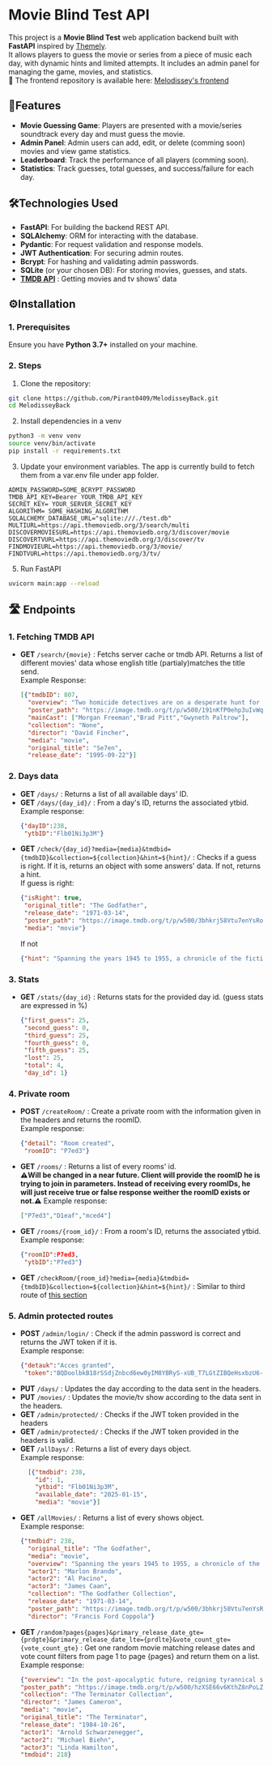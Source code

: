 # Movie Blind Test API

This project is a **Movie Blind Test** web application backend built with **FastAPI** inspired by [Themely](https://themely.se/days).<br>
It allows players to guess the movie or series from a piece of music each day, with dynamic hints and limited attempts. It includes an admin panel for managing the game, movies, and statistics.<br>
🔗 The frontend repository is available here: [Melodissey's frontend](https://github.com/Pirant0409/Melodissey-front)

## 🚀Features

- **Movie Guessing Game**: Players are presented with a movie/series soundtrack every day and must guess the movie.
- **Admin Panel**: Admin users can add, edit, or delete (comming soon) movies and view game statistics.
- **Leaderboard**: Track the performance of all players (comming soon).
- **Statistics**: Track guesses, total guesses, and success/failure for each day.

## 🛠Technologies Used

- **FastAPI**: For building the backend REST API.
- **SQLAlchemy**: ORM for interacting with the database.
- **Pydantic**: For request validation and response models.
- **JWT Authentication**: For securing admin routes.
- **Bcrypt**: For hashing and validating admin passwords.
- **SQLite** (or your chosen DB): For storing movies, guesses, and stats.
- [**TMDB API**](https://developer.themoviedb.org/reference/intro/getting-started) : Getting movies and tv shows' data

## ⚙️Installation

### 1. Prerequisites

Ensure you have **Python 3.7+** installed on your machine.

### 2. Steps

1. Clone the repository:

```bash
git clone https://github.com/Pirant0409/MelodisseyBack.git
cd MelodisseyBack
```
2. Install dependencies in a venv
```bash
python3 -m venv venv
source venv/bin/activate
pip install -r requirements.txt
```

3. Update your environment variables. The app is currently build to fetch them from a var.env file under app folder.
```env
ADMIN_PASSWORD=SOME_BCRYPT_PASSWORD
TMDB_API_KEY=Bearer YOUR_TMDB_API_KEY
SECRET_KEY= YOUR_SERVER_SECRET_KEY
ALGORITHM= SOME_HASHING_ALGORITHM
SQLALCHEMY_DATABASE_URL="sqlite:///./test.db"
MULTIURL=https://api.themoviedb.org/3/search/multi
DISCOVERMOVIESURL=https://api.themoviedb.org/3/discover/movie
DISCOVERTVURL=https://api.themoviedb.org/3/discover/tv
FINDMOVIEURL=https://api.themoviedb.org/3/movie/
FINDTVURL=https://api.themoviedb.org/3/tv/
```
5. Run FastAPI
```bash
uvicorn main:app --reload
```


## 🛣️ Endpoints

### 1. Fetching TMDB API
- **GET** `/search/{movie}` : Fetchs server cache or tmdb API. Returns a list of different movies' data whose english title (partialy)matches the title send.<br>
  Example Response:
  ```json
  [{"tmdbID": 807,
    "overview": "Two homicide detectives are on a desperate hunt for a serial killer whose crimes are based on the \"seven deadly sins\" in this dark and haunting film that takes viewers from the tortured remains of one victim to the next. The seasoned Det. Sommerset researches each sin in an effort to get inside the killer's mind, while his novice partner, Mills, scoffs at his efforts to unravel the case.",
    "poster_path": "https://image.tmdb.org/t/p/w500/191nKfP0ehp3uIvWqgPbFmI4lv9.jpg",
    "mainCast": ["Morgan Freeman","Brad Pitt","Gwyneth Paltrow"],
    "collection": "None",
    "director": "David Fincher",
    "media": "movie",
    "original_title": "Se7en",
    "release_date": "1995-09-22"}]
  ```
  
### 2. Days data
- **GET** `/days/` : Returns a list of all available days' ID.
- **GET** `/days/{day_id}/` : From a day's ID, returns the associated ytbid.<br>
  Example response:
  ```json
  {"dayID":238,
   "ytbID":"Flb01Ni3p3M"}
  ```
- **GET** `/check/{day_id}?media={media}&tmdbid={tmdbID}&collection=${collection}&hint=${hint}/` : Checks if a guess is right. If it is, returns an object with some answers' data. If not, returns a hint.<br>
  If guess is right:
  ```json
  {"isRight": true,
   "original_title": "The Godfather",
   "release_date": "1971-03-14",
   "poster_path": "https://image.tmdb.org/t/p/w500/3bhkrj58Vtu7enYsRolD1fZdja1.jpg",
   "media": "movie"}
  ```
  If not
  ```json
  {"hint": "Spanning the years 1945 to 1955, a chronicle of the fictional Italian-American ______ crime family."}
  ```
### 3. Stats
- **GET** `/stats/{day_id}` : Returns stats for the provided day id. (guess stats are expressed in %)
  ```json
  {"first_guess": 25,
   "second_guess": 0,
   "third_guess": 25,
   "fourth_guess": 0,
   "fifth_guess": 25,
   "lost": 25,
   "total": 4,
   "day_id": 1}
  ```

  
### 4. Private room
- **POST** `/createRoom/` : Create a private room with the information given in the headers and returns the roomID.<br>
  Example response:
  ```json
  {"detail": "Room created",
   "roomID": "P7ed3"}
  ```
- **GET** `/rooms/` : Returns a list of every rooms' id.<br>
  **⚠️Will be changed in a near future. Client will provide the roomID he is trying to join in parameters. Instead of receiving every roomIDs, he will just receive true or false response weither the roomID exists or not.⚠️**
  Example response:
  ```json
  ["P7ed3","D1eaf","mced4"]
  ```
- **GET** `/rooms/{room_id}/` : From a room's ID, returns the associated ytbid.<br>
  Example response:
  ```json
  {"roomID":P7ed3,
   "ytbID":"P7ed3"}
  ```
- **GET** `/checkRoom/{room_id}?media={media}&tmdbid={tmdbID}&collection=${collection}&hint=${hint}/` : Similar to third route of [this section](#2-days-data)

  

### 5. Admin protected routes
- **POST** `/admin/login/` : Check if the admin password is correct and returns the JWT token if it is.<br>
  Example response:
  ```json
  {"detauk":"Acces granted",
   "token":"BQDoolbkB18rSSdjZnbcd6ew0yIM8YBRyS-xUB_T7LGtZIBQeHsxbzU6-ugCyOlZFbr1zu_x-fQoqZAL0ab_M6oQ88jQKOSqtny_WuC4pKk6DUOCQ7gQUWxPCtjW-1F2sINlzwuLgODg0vAuer0eSU_cwWM6Tl8bSwvM1TyJmYhosFv0h3-8svcX2SzkZ8OJA7XMbnR2"}
  ```
- **PUT** `/days/` : Updates the day according to the data sent in the headers.
- **PUT** `/movies/` : Updates the movie/tv show according to the data sent in the headers.
- **GET** `/admin/protected/` : Checks if the JWT token provided in the headers
- **GET** `/admin/protected/` : Checks if the JWT token provided in the headers is valid.
- **GET** `/allDays/` : Returns a list of every days object.<br>
  Example response:
  ```json
    [{"tmdbid": 238,
      "id": 1,
      "ytbid": "Flb01Ni3p3M",
      "available_date": "2025-01-15",
      "media": "movie"}]
  ```
- **GET** `/allMovies/` : Returns a list of every shows object.<br>
  Example response:
  ```json
  {"tmdbid": 238,
    "original_title": "The Godfather",
    "media": "movie",
    "overview": "Spanning the years 1945 to 1955, a chronicle of the fictional Italian-American ______ crime family.",
    "actor1": "Marlon Brando",
    "actor2": "Al Pacino",
    "actor3": "James Caan",
    "collection": "The Godfather Collection",
    "release_date": "1971-03-14",
    "poster_path": "https://image.tmdb.org/t/p/w500/3bhkrj58Vtu7enYsRolD1fZdja1.jpg",
    "director": "Francis Ford Coppola"}
  ```
- **GET** `/random?pages{pages}&primary_release_date_gte={prdgte}&primary_release_date_lte={prdlte}&vote_count_gte={vote_count_gte}` : Get one random movie matching release dates and vote count filters from page 1 to page {pages} and return them on a list.<br>
  Example response:
  ```json
  {"overview": "In the post-apocalyptic future, reigning tyrannical supercomputers teleport a cyborg assassin known as the \"Terminator\" back to 1984 to kill Sarah Connor, whose unborn son is destined to lead insurgents against 21st century mechanical hegemony. Meanwhile, the human-resistance movement dispatches a lone warrior to safeguard Sarah. Can he stop the virtually indestructible killing machine?",
  "poster_path": "https://image.tmdb.org/t/p/w500/hzXSE66v6KthZ8nPoLZmsi2G05j.jpg",
  "collection": "The Terminator Collection",
  "director": "James Cameron",
  "media": "movie",
  "original_title": "The Terminator",
  "release_date": "1984-10-26",
  "actor1": "Arnold Schwarzenegger",
  "actor2": "Michael Biehn",
  "actor3": "Linda Hamilton",
  "tmdbid": 218}
  ```
